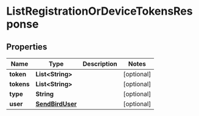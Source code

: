 

# ListRegistrationOrDeviceTokensResponse


## Properties

| Name | Type | Description | Notes |
|------------ | ------------- | ------------- | -------------|
|**token** | **List&lt;String&gt;** |  |  [optional] |
|**tokens** | **List&lt;String&gt;** |  |  [optional] |
|**type** | **String** |  |  [optional] |
|**user** | [**SendBirdUser**](SendBirdUser.md) |  |  [optional] |




